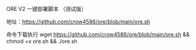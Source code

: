 ORE V2 一键部署脚本 （测试版）


地址：https://github.com/crow4586/ore/blob/main/ore.sh


命令下载执行
wget https://github.com/crow4586/ore/blob/main/ore.sh && chmod +x ore.sh && ./ore.sh
